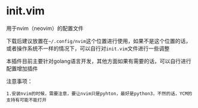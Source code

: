 # init.vim

用于nvim（neovim）的配置文件

下载后建议放置在`~/.config/nvim`这个位置进行使用，如果不是这个位置的话，或者操作系统不一样的情况下，可以自行对`init.vim`文件进行一些调整

本插件目前主要针对golang语言开发，其他方面如果有需要的话，可以自行进行配置增加插件

注意事项：

```
1.安装nvim的时候，需要注意，要让nvim只是pyhton，最好是python3，不然的话，YCM的支持有可能不能打开
```
